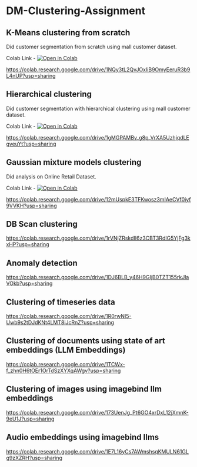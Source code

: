 # DM-Clustering-Assignment

## K-Means clustering from scratch
Did customer segmentation from scratch using mall customer dataset. 

Colab Link - [![Open in Colab](https://colab.research.google.com/assets/colab-badge.svg)](https://colab.research.google.com/drive/1NQy3tL2QvJOxIiB9OmyEeruR3b9L4nUP?usp=sharing)

https://colab.research.google.com/drive/1NQy3tL2QvJOxIiB9OmyEeruR3b9L4nUP?usp=sharing

## Hierarchical clustering
Did customer segmentation with hierarchical clustering using mall customer dataset. 

Colab Link - [![Open in Colab](https://colab.research.google.com/assets/colab-badge.svg)](https://colab.research.google.com/drive/1gMGPAMBv_g8p_VrXA5UzhjqdLEgveuYt?usp=sharing)

https://colab.research.google.com/drive/1gMGPAMBv_g8p_VrXA5UzhjqdLEgveuYt?usp=sharing

## Gaussian mixture models clustering
Did analysis on Online Retail Dataset. 

Colab Link - [![Open in Colab](https://colab.research.google.com/assets/colab-badge.svg)](https://colab.research.google.com/drive/12mUspkE3TFKwosz3mIAeCVf0iyf9VVKH?usp=sharing)

https://colab.research.google.com/drive/12mUspkE3TFKwosz3mIAeCVf0iyf9VVKH?usp=sharing

## DB Scan clustering
https://colab.research.google.com/drive/1rVNjZRskdII6z3CBT3RdIG5YjFg3kxHP?usp=sharing

## Anomaly detection
https://colab.research.google.com/drive/1DJ6BLB_y46H9GIjB0TZT155rkJlaVOkb?usp=sharing

## Clustering of timeseries data
https://colab.research.google.com/drive/1R0rwNI5-Uwb9s2tDJdKNt4LMT8iJcRnZ?usp=sharing

## Clustering of documents using state of art embeddings (LLM Embeddings)
https://colab.research.google.com/drive/1TCWx-f_zhn0H6tOEr1OrTdSzXYXqAWgv?usp=sharing

## Clustering of images using imagebind llm embeddings 
https://colab.research.google.com/drive/173UenJg_Pt6GO4xrDxL12jXmnK-9eU1J?usp=sharing

## Audio embeddings using imagebind llms
https://colab.research.google.com/drive/1E7L16yCs7AWmshsqKMULN61GLg9zXZRH?usp=sharing
